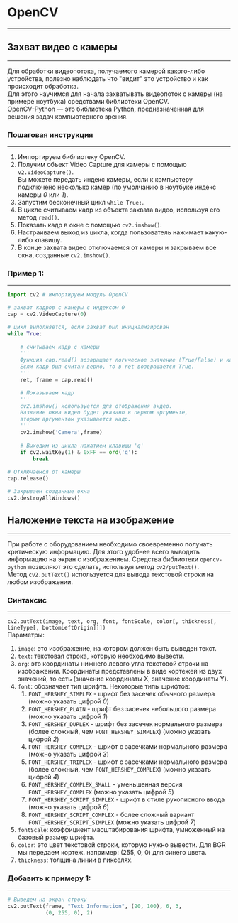 # OpenCV

--- 

## Захват видео с камеры

---

Для обработки видеопотока, получаемого камерой какого-либо устройства, полезно наблюдать что "видит" это устройство и как происходит обработка.  
Для этого научимся для начала захватывать видеопоток с камеры (на примере ноутбука) средствами библиотеки OpenCV.  
OpenCV-Python — это библиотека Python, предназначенная для решения задач компьютерного зрения.

### Пошаговая инструкция

---
1. Импортируем библиотеку OpenCV.
2. Получим объект Video Capture для камеры с помощью `v2.VideoCapture()`.  
Вы можете передать индекс камеры, если к компьютеру подключено несколько камер (по умолчанию в ноутбуке индекс камеры *0* или *1*).
3. Запустим бесконечный цикл `while True:`.
4. В цикле считываем кадр из объекта захвата видео, используя его метод `read()`.
5. Показать кадр в окне с помощью `cv2.imshow()`.
6. Настраиваем выход из цикла, когда пользователь нажимает какую-либо клавишу.
7. В конце захвата видео отключаемся от камеры и закрываем все окна, созданные `cv2.imshow()`.

### Пример 1:

---
```python
import cv2 # импортируем модуль OpenCV

# захват кадров с камеры с индексом 0
cap = cv2.VideoCapture(0)

# цикл выполняется, если захват был инициализирован 
while True:
    
    # считываем кадр с камеры 
    '''
    Функция cap.read() возвращает логическое значение (True/False) и кадр.
    Если кадр был считан верно, то в ret возвращается True.
    '''
    ret, frame = cap.read() 

    # Показываем кадр
    '''
    cv2.imshow() используется для отображения видео. 
    Название окна видео будет указано в первом аргументе,
    вторым аргументом указывается кадр.
    '''
    cv2.imshow('Camera',frame) 
	
	# Выходим из цикла нажатием клавишы 'q'
    if cv2.waitKey(1) & 0xFF == ord('q'):
    	break
		
# Отключаемся от камеры
cap.release() 

# Закрываем созданные окна 
cv2.destroyAllWindows() 
```

## Наложение текста на изображение

---
При работе с оборудованием необходимо своевременно получать критическую информацию.
Для этого удобнее всего выводить информацию на экран с изображением. Средства библиотеки `opencv-python` позволяют это сделать, используя метод `cv2/putText()`.   
Метод `cv2.putText()` используется для вывода текстовой строки на любом изображении.
### Синтаксис

---
`cv2.putText(image, text, org, font, fontScale, color[, thickness[, lineType[, bottomLeftOrigin]]])`  
Параметры:
1. `image`: это изображение, на котором должен быть выведен текст.
2. `text`: текстовая строка, которую необходимо вывести.
3. `org`: это координаты нижнего левого угла текстовой строки на изображении.
Координаты представлены в виде кортежей из двух значений, то есть (значение координаты X, значение координаты Y).
4. `font`: обозначает тип шрифта. Некоторые типы шрифтов:
   1. `FONT_HERSHEY_SIMPLEX` - шрифт без засечек обычного размера (можно указать цифрой *0*)
   2. `FONT_HERSHEY_PLAIN` - шрифт без засечек небольшого размера (можно указать цифрой *1*)
   3. `FONT_HERSHEY_DUPLEX` - шрифт без засечек нормального размера (более сложный, чем `FONT_HERSHEY_SIMPLEX`) (можно указать цифрой *2*)
   4. `FONT_HERSHEY_COMPLEX` - шрифт с засечками нормального размера (можно указать цифрой *3*)
   5. `FONT_HERSHEY_TRIPLEX` - шрифт с засечками нормального размера (более сложный, чем `FONT_HERSHEY_COMPLEX`) (можно указать цифрой *4*)
   6. `FONT_HERSHEY_COMPLEX_SMALL` - уменьшенная версия `FONT_HERSHEY_COMPLEX` (можно указать цифрой *5*)
   7. `FONT_HERSHEY_SCRIPT_SIMPLEX` - шрифт в стиле рукописного ввода (можно указать цифрой *6*)
   8. `FONT_HERSHEY_SCRIPT_COMPLEX` - более сложный вариант `FONT_HERSHEY_SCRIPT_SIMPLEX` (можно указать цифрой *7*)
5. `fontScale`: коэффициент масштабирования шрифта, умноженный на базовый размер шрифта. 
6. `color`: это цвет текстовой строки, которую нужно вывести.
Для BGR мы передаем кортеж. например: (255, 0, 0) для синего цвета.
7. `thickness`: толщина линии в пикселях.

### Добавить к примеру 1:

---

```python
# Выведем на экран строку
cv2.putText(frame, "Text Information", (20, 100), 6, 3,
            (0, 255, 0), 2)
```